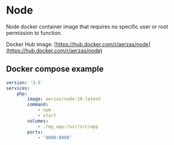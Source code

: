 # Node

Node docker container image that requires no specific user or root permission to function.

Docker Hub image: [https://hub.docker.com/r/aerzas/node](https://hub.docker.com/r/aerzas/node)

## Docker compose example

```yaml
version: '3.5'
services:
    php:
        image: aerzas/node:18-latest
        command:
            - npm
            - start
        volumes:
            - ./my_app:/usr/src/app
        ports:
            - '8080:8080'
```
